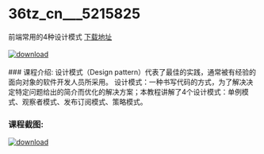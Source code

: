 # 36tz_cn___5215825
前端常用的4种设计模式
[下载地址](http://www.36tz.cn/article/5215825 "下载地址")
<br/></br>[![download](http://36tz.cn/muke_img/2020_10_2-74.png "下载地址")](http://www.36tz.cn/article/5215825 "下载地址")
<br/></br>### 课程介绍:
设计模式（Design pattern）代表了最佳的实践，通常被有经验的面向对象的软件开发人员所采用。
设计模式：一种书写代码的方式，为了解决决定特定问题给出的简介而优化的解决方案；本教程讲解了4个设计模式：单例模式、观察者模式、发布订阅模式、策略模式。

### 课程截图:
[![download](http://36tz.cn/muke_img/2020_10_1-79.png "下载地址")](http://www.36tz.cn/article/5215825 "下载地址")
